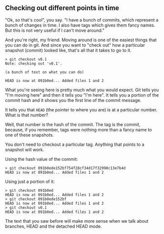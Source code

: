 ## Checking out different points in time

"Ok, so that's cool", you say. "I have a bunch of commits, which represent a bunch of changes in time. I also have tags which gives them fancy names. But this is not very useful if I can't move around."

And you're right, my friend. Moving around is one of the easiest things that you can do in git. And since you want to "check out" how a particular snapshot (commit) looked like, that's all that it takes to go to it.

```console
> git checkout v0.1
Note: checking out 'v0.1'.

(a bunch of text on what you can do)

HEAD is now at 091b0ed... Added files 1 and 2
```

What you're seeing here is pretty much what you would expect. Git tells you "I'm moving here" and then it tells you "I'm here".  It tells you a portion of the commit hash and it shows you the first line of the commit message.

It tells you that `HEAD` (the pointer to where you are) is at a particular number. What is that number?

Well, that number is the hash of the commit. The tag is the commit, because, if you remember, tags were nothing more than a fancy name to one of these snapshots.

You don't need to checkout a particular tag. Anything that points to a snapshot will work.

Using the hash value of the commit:

```console
> git checkout 091b0ede152bf754f28cf34d17f32990c13e7b4d
HEAD is now at 091b0ed... Added files 1 and 2
```

Using just a portion of it:

```console
> git checkout 091b0ed
HEAD is now at 091b0ed... Added files 1 and 2
> git checkout 091b0ede152bf
HEAD is now at 091b0ed... Added files 1 and 2
> git checkout v0.1
HEAD is now at 091b0ed... Added files 1 and 2
```

The text that you saw before will make more sense when we talk about branches, HEAD and the detached HEAD mode.

   